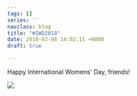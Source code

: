 ```yaml
---
tags: []
series: ''
navclass: blog
title: "#IWD2018"
date: 2018-03-08 14:02:11 +0000
draft: true

---
```

Happy International Womens' Day, friends! 

![](/uploads/2018/03/08/IWD-1.jpg)